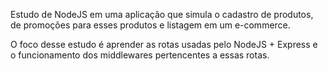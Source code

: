 Estudo de NodeJS em uma aplicação que simula o cadastro de produtos, de promoções para esses produtos e listagem em um e-commerce.

O foco desse estudo é aprender as rotas usadas pelo NodeJS + Express e o funcionamento dos middlewares pertencentes a essas rotas.